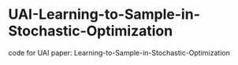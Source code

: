 # UAI-Learning-to-Sample-in-Stochastic-Optimization

code for UAI paper: Learning-to-Sample-in-Stochastic-Optimization 
